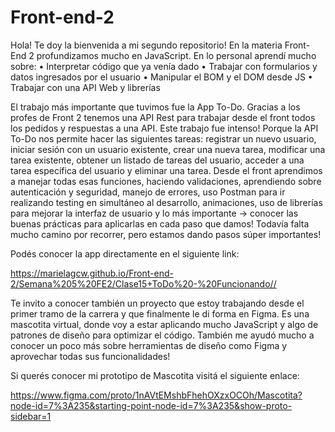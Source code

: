 # Front-end-2
Hola! Te doy la bienvenida a mi segundo repositorio!
En la materia Front-End 2 profundizamos mucho en JavaScript.
En lo personal aprendí mucho sobre:
• Interpretar código que ya venía dado
• Trabajar con formularios y datos ingresados por el usuario
• Manipular el BOM y el DOM desde JS
• Trabajar con una API Web y librerías

El trabajo más importante que tuvimos fue la App To-Do.
Gracias a los profes de Front 2 tenemos una API Rest para trabajar desde el front todos los pedidos y respuestas a una API.
Este trabajo fue intenso! Porque la API To-Do nos permite hacer las siguientes tareas: registrar un nuevo usuario, iniciar sesión con un usuario existente, crear una nueva tarea, modificar una tarea existente, obtener un listado de tareas del usuario, acceder a una tarea específica del usuario y eliminar una tarea. 
Desde el front aprendimos a manejar todas esas funciones, haciendo validaciones, aprendiendo sobre autenticación y seguridad, manejo de errores, uso Postman para ir realizando testing en simultáneo al desarrollo, animaciones, uso de librerías para mejorar la interfaz de usuario y lo más importante → conocer las buenas prácticas para aplicarlas en cada paso que damos!
Todavía falta mucho camino por recorrer, pero estamos dando pasos súper importantes!

Podés conocer la app directamente en el siguiente link:

https://marielagcw.github.io/Front-end-2/Semana%205%20FE2/Clase15+ToDo%20-%20Funcionando//

Te invito a conocer también un proyecto que estoy trabajando desde el primer tramo de la carrera y que finalmente le di forma en Figma.
Es una mascotita virtual, donde voy a estar aplicando mucho JavaScript y algo de patrones de diseño para optimizar el código.
También me ayudó mucho a conocer un poco más sobre herramientas de diseño como Figma y aprovechar todas sus funcionalidades!

Si querés conocer mi prototipo de Mascotita visitá el siguiente enlace:

https://www.figma.com/proto/1nAVtEMshbFhehOXzxOCOh/Mascotita?node-id=7%3A235&starting-point-node-id=7%3A235&show-proto-sidebar=1

